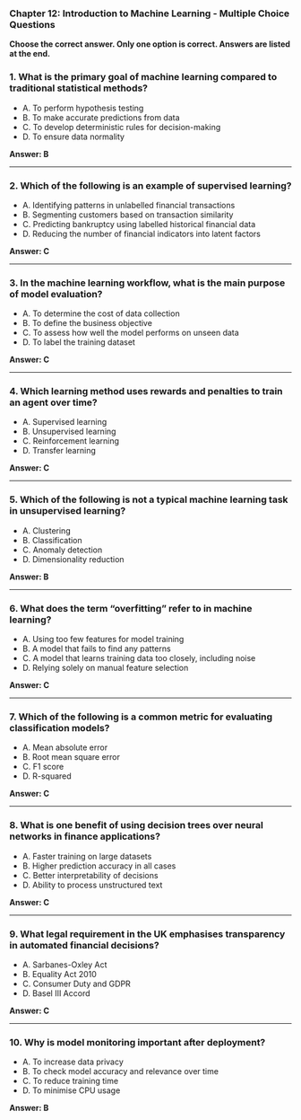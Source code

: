 ### Chapter 12: Introduction to Machine Learning - Multiple Choice Questions

**Choose the correct answer. Only one option is correct. Answers are listed at the end.**


### 1. What is the primary goal of machine learning compared to traditional statistical methods?
- A. To perform hypothesis testing
- B. To make accurate predictions from data
- C. To develop deterministic rules for decision-making
- D. To ensure data normality

**Answer: B**

---

### 2. Which of the following is an example of supervised learning?
- A. Identifying patterns in unlabelled financial transactions
- B. Segmenting customers based on transaction similarity
- C. Predicting bankruptcy using labelled historical financial data
- D. Reducing the number of financial indicators into latent factors

**Answer: C**

---

### 3. In the machine learning workflow, what is the main purpose of model evaluation?
- A. To determine the cost of data collection
- B. To define the business objective
- C. To assess how well the model performs on unseen data
- D. To label the training dataset

**Answer: C**

---

### 4. Which learning method uses rewards and penalties to train an agent over time?
- A. Supervised learning  
- B. Unsupervised learning  
- C. Reinforcement learning  
- D. Transfer learning

**Answer: C**

---

### 5. Which of the following is **not** a typical machine learning task in unsupervised learning?
- A. Clustering  
- B. Classification  
- C. Anomaly detection  
- D. Dimensionality reduction

**Answer: B**

---

### 6. What does the term “overfitting” refer to in machine learning?
- A. Using too few features for model training  
- B. A model that fails to find any patterns  
- C. A model that learns training data too closely, including noise  
- D. Relying solely on manual feature selection

**Answer: C**

---

### 7. Which of the following is a common metric for evaluating classification models?
- A. Mean absolute error  
- B. Root mean square error  
- C. F1 score  
- D. R-squared

**Answer: C**

---

### 8. What is one benefit of using decision trees over neural networks in finance applications?
- A. Faster training on large datasets  
- B. Higher prediction accuracy in all cases  
- C. Better interpretability of decisions  
- D. Ability to process unstructured text

**Answer: C**

---

### 9. What legal requirement in the UK emphasises transparency in automated financial decisions?
- A. Sarbanes-Oxley Act  
- B. Equality Act 2010  
- C. Consumer Duty and GDPR  
- D. Basel III Accord

**Answer: C**

---

### 10. Why is model monitoring important after deployment?
- A. To increase data privacy  
- B. To check model accuracy and relevance over time  
- C. To reduce training time  
- D. To minimise CPU usage

**Answer: B**

